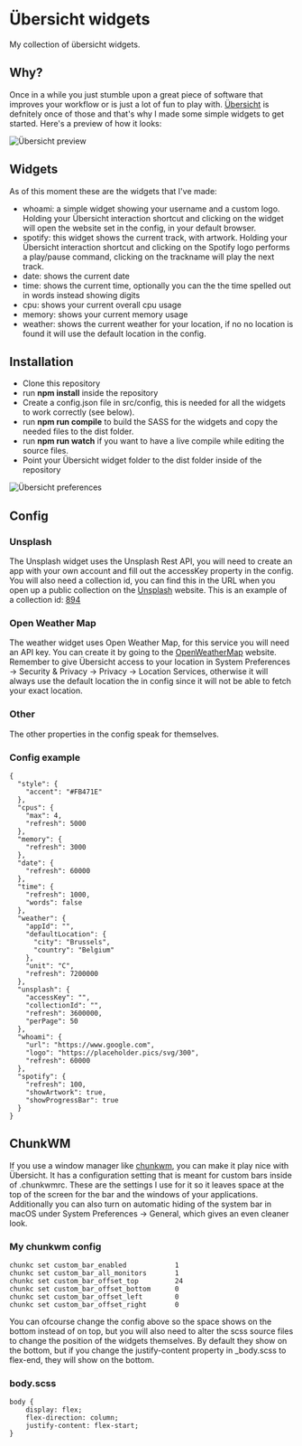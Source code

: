 # Übersicht widgets

My collection of übersicht widgets.

## Why?

Once in a while you just stumble upon a great piece of software that improves your workflow or is just a lot of fun to play with.
[Übersicht](http://tracesof.net/uebersicht) is defnitely once of those and that's why I made some simple widgets to get started.
Here's a preview of how it looks:

![Übersicht preview](https://i.imgur.com/AwJtiis.png)

## Widgets

As of this moment these are the widgets that I've made:

* whoami: a simple widget showing your username and a custom logo. Holding your Übersicht interaction shortcut and clicking on the widget will open the website set in the config, in your default browser.
* spotify: this widget shows the current track, with artwork. Holding your Übersicht interaction shortcut and clicking on the Spotify logo performs a play/pause command, clicking on the trackname will play the next track.
* date: shows the current date
* time: shows the current time, optionally you can the the time spelled out in words instead showing digits
* cpu: shows your current overall cpu usage
* memory: shows your current memory usage
* weather: shows the current weather for your location, if no no location is found it will use the default location in the config.

## Installation

* Clone this repository
* run **npm install** inside the repository
* Create a config.json file in src/config, this is needed for all the widgets to work correctly (see below).
* run **npm run compile** to build the SASS for the widgets and copy the needed files to the dist folder.
* run **npm run watch** if you want to have a live compile while editing the source files.
* Point your Übersicht widget folder to the dist folder inside of the repository

![Übersicht preferences](https://i.imgur.com/QtpNYWG.png)

## Config

### Unsplash

The Unsplash widget uses the Unsplash Rest API, you will need to create an app with your own account and fill out the accessKey property in the config.
You will also need a collection id, you can find this in the URL when you open up a public collection on the [Unsplash](https://unsplash.com/developers) website. This is an example of a collection id: [894](https://unsplash.com/collections/894/earth-planets)

### Open Weather Map
The weather widget uses Open Weather Map, for this service you will need an API key. You can create it by going to the [OpenWeatherMap](https://openweathermap.org/api) website.
Remember to give Übersicht access to your location in System Preferences -> Security & Privacy -> Privacy -> Location Services, otherwise it will always use the default location the in config since it will not be able to fetch your exact location.

### Other

The other properties in the config speak for themselves.

### Config example
```
{
  "style": {
    "accent": "#FB471E"
  },
  "cpus": {
    "max": 4,
    "refresh": 5000
  },
  "memory": {
    "refresh": 3000
  },
  "date": {
    "refresh": 60000
  },
  "time": {
    "refresh": 1000,
    "words": false
  },
  "weather": {
    "appId": "",
    "defaultLocation": {
      "city": "Brussels",
      "country": "Belgium"
    },
    "unit": "C",
    "refresh": 7200000
  },
  "unsplash": {
    "accessKey": "",
    "collectionId": "",
    "refresh": 3600000,
    "perPage": 50
  },
  "whoami": {
    "url": "https://www.google.com",
    "logo": "https://placeholder.pics/svg/300",
    "refresh": 60000
  },
  "spotify": {
    "refresh": 100,
    "showArtwork": true,
    "showProgressBar": true
  }
}
```

## ChunkWM

If you use a window manager like [chunkwm](https://koekeishiya.github.io/chunkwm), you can make it play nice with Übersicht. It has a configuration setting that is meant for custom bars inside of .chunkwmrc. These are the settings I use for it so it leaves space at the top of the screen for the bar and the windows of your applications. Additionally you can also turn on automatic hiding of the system bar in macOS under System Preferences -> General, which gives an even cleaner look.

### My chunkwm config

```
chunkc set custom_bar_enabled            1
chunkc set custom_bar_all_monitors       1
chunkc set custom_bar_offset_top         24
chunkc set custom_bar_offset_bottom      0
chunkc set custom_bar_offset_left        0
chunkc set custom_bar_offset_right       0 
```

You can ofcourse change the config above so the space shows on the bottom instead of on top, but you will also need to alter the scss source files to change the position of the widgets themselves. By default they show on the bottom, but if you change the justify-content property in _body.scss to flex-end, they will show on the bottom.

### body.scss

```
body {
    display: flex;
    flex-direction: column;
    justify-content: flex-start;
}
```